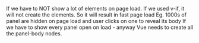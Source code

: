 If we have to NOT show a lot of elements on page load. If we used v-if, it will not create the elements. So it will result in fast page load
Eg. 1000s of panel are hidden on page load and user clicks on one to reveal its body
If we have to show every panel open on load - anyway Vue needs to create all the panel-body nodes.